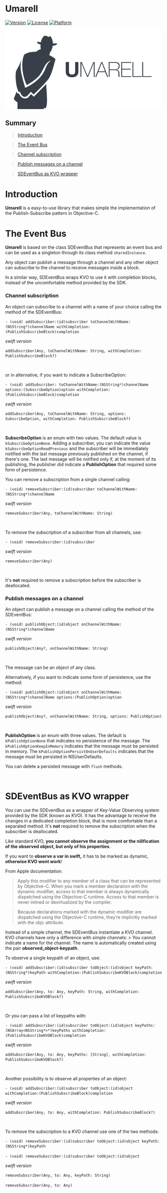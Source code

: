 Umarell
=======

[![Version](https://img.shields.io/cocoapods/v/Umarell.svg?style=flat)](http://cocoapods.org/pods/Umarell)
[![License](https://img.shields.io/cocoapods/l/Umarell.svg?style=flat)](http://cocoapods.org/pods/Umarell)
[![Platform](https://img.shields.io/cocoapods/p/Umarell.svg?style=flat)](http://cocoapods.org/pods/Umarell)

![Alt text](/Icon.png)

Summary
-------

>   [Introduction](#introduction)

>   [The Event Bus](#the-event-bus)

>   [Channel subscription](#channel-subscription)

>   [Publish messages on a channel](#publish-messages-on-a-channel)

>   [SDEventBus as KVO wrapper](#sdeventbus-as-kvo-wrapper)

Introduction
============

**Umarell** is a easy-to-use library that makes simple the implementation of the
Publish-Subscribe pattern in Objective-C.

The Event Bus
=============

**Umarell** is based on the class SDEventBus that represents an event bus and
can be used as a singleton through its class method `sharedInstance`.

Any object can publish a message through a channel and any other object can
subscribe to the channel to receive messages inside a block.

In a similar way, SDEventBus wraps KVO to use it with completion blocks, instead
of the uncomfortable method provided by the SDK.

### Channel subscription

An object can subscribe to a channel with a name of your choice calling the
method of the SDEventBus:

~~~~~~~~~~~~~~~~~~~~~~~~~~~~~~~~~~~~~~~~~~~~~~~~~~~~~~~~~~~~~~~~~~~~~~~~~~~~~~~~
- (void) addSubscriber:(id)subscriber toChannelWithName:(NSString*)channelName withCompletion:(PublishSubscribeBlock)completion
~~~~~~~~~~~~~~~~~~~~~~~~~~~~~~~~~~~~~~~~~~~~~~~~~~~~~~~~~~~~~~~~~~~~~~~~~~~~~~~~

*swift version*

~~~~~~~~~~~~~~~~~~~~~~~~~~~~~~~~~~~~~~~~~~~~~~~~~~~~~~~~~~~~~~~~~~~~~~~~~~~~~~~~
addSubscriber(Any, toChannelWithName: String, withCompletion: PublishSubscribeBlock?)
~~~~~~~~~~~~~~~~~~~~~~~~~~~~~~~~~~~~~~~~~~~~~~~~~~~~~~~~~~~~~~~~~~~~~~~~~~~~~~~~

 

or in alternative, if you want to indicate a SubscribeOption:

~~~~~~~~~~~~~~~~~~~~~~~~~~~~~~~~~~~~~~~~~~~~~~~~~~~~~~~~~~~~~~~~~~~~~~~~~~~~~~~~
- (void) addSubscriber: toChannelWithName:(NSString*)channelName options:(SubscribeOption)option withCompletion:(PublishSubscribeBlock)completion
~~~~~~~~~~~~~~~~~~~~~~~~~~~~~~~~~~~~~~~~~~~~~~~~~~~~~~~~~~~~~~~~~~~~~~~~~~~~~~~~

*swift version*

~~~~~~~~~~~~~~~~~~~~~~~~~~~~~~~~~~~~~~~~~~~~~~~~~~~~~~~~~~~~~~~~~~~~~~~~~~~~~~~~
addSubscriber(Any, toChannelWithName: String, options: SubscribeOption, withCompletion: PublishSubscribeBlock?)
~~~~~~~~~~~~~~~~~~~~~~~~~~~~~~~~~~~~~~~~~~~~~~~~~~~~~~~~~~~~~~~~~~~~~~~~~~~~~~~~

 

**SubscribeOption** is an enum with two values. The default value is
`kSubscribeOptionNone`. Adding a subscriber, you can indicate the value
`kSubscribeOptionReadPrevious` and the subscriber will be immediately notified
with the last message previously published on the channel, if there's one. The
last message will be notified only if, at the moment of its publishing, the
publisher did indicate a **PublishOption** that required some form of
persistence.

You can remove a subscription from a single channel calling:

~~~~~~~~~~~~~~~~~~~~~~~~~~~~~~~~~~~~~~~~~~~~~~~~~~~~~~~~~~~~~~~~~~~~~~~~~~~~~~~~
- (void) removeSubscriber:(id)subscriber toChannelWithName:(NSString*)channelName
~~~~~~~~~~~~~~~~~~~~~~~~~~~~~~~~~~~~~~~~~~~~~~~~~~~~~~~~~~~~~~~~~~~~~~~~~~~~~~~~

*swift version*

~~~~~~~~~~~~~~~~~~~~~~~~~~~~~~~~~~~~~~~~~~~~~~~~~~~~~~~~~~~~~~~~~~~~~~~~~~~~~~~~
removeSubscriber(Any, toChannelWithName: String)
~~~~~~~~~~~~~~~~~~~~~~~~~~~~~~~~~~~~~~~~~~~~~~~~~~~~~~~~~~~~~~~~~~~~~~~~~~~~~~~~

 

To remove the subscription of a subscriber from all channels, use:

~~~~~~~~~~~~~~~~~~~~~~~~~~~~~~~~~~~~~~~~~~~~~~~~~~~~~~~~~~~~~~~~~~~~~~~~~~~~~~~~
- (void) removeSubscriber:(id)subscriber
~~~~~~~~~~~~~~~~~~~~~~~~~~~~~~~~~~~~~~~~~~~~~~~~~~~~~~~~~~~~~~~~~~~~~~~~~~~~~~~~

*swift version*

~~~~~~~~~~~~~~~~~~~~~~~~~~~~~~~~~~~~~~~~~~~~~~~~~~~~~~~~~~~~~~~~~~~~~~~~~~~~~~~~
removeSubscriber(Any)
~~~~~~~~~~~~~~~~~~~~~~~~~~~~~~~~~~~~~~~~~~~~~~~~~~~~~~~~~~~~~~~~~~~~~~~~~~~~~~~~

 

It's **not** required to remove a subscription before the subscriber is
deallocated.

### Publish messages on a channel

An object can publish a message on a channel calling the method of the
SDEventBus:

~~~~~~~~~~~~~~~~~~~~~~~~~~~~~~~~~~~~~~~~~~~~~~~~~~~~~~~~~~~~~~~~~~~~~~~~~~~~~~~~
- (void) publishObject:(id)object onChannelWithName:(NSString*)channelName
~~~~~~~~~~~~~~~~~~~~~~~~~~~~~~~~~~~~~~~~~~~~~~~~~~~~~~~~~~~~~~~~~~~~~~~~~~~~~~~~

*swift version*

~~~~~~~~~~~~~~~~~~~~~~~~~~~~~~~~~~~~~~~~~~~~~~~~~~~~~~~~~~~~~~~~~~~~~~~~~~~~~~~~
publishObject(Any?, onChannelWithName: String)
~~~~~~~~~~~~~~~~~~~~~~~~~~~~~~~~~~~~~~~~~~~~~~~~~~~~~~~~~~~~~~~~~~~~~~~~~~~~~~~~

 

The message can be an object of any class.

Alternatively, if you want to indicate some form of persistence, use the method:

~~~~~~~~~~~~~~~~~~~~~~~~~~~~~~~~~~~~~~~~~~~~~~~~~~~~~~~~~~~~~~~~~~~~~~~~~~~~~~~~
- (void) publishObject:(id)object onChannelWithName:(NSString*)channelName options:(PublishOption)option
~~~~~~~~~~~~~~~~~~~~~~~~~~~~~~~~~~~~~~~~~~~~~~~~~~~~~~~~~~~~~~~~~~~~~~~~~~~~~~~~

*swift version*

~~~~~~~~~~~~~~~~~~~~~~~~~~~~~~~~~~~~~~~~~~~~~~~~~~~~~~~~~~~~~~~~~~~~~~~~~~~~~~~~
publishObject(Any?, onChannelWithName: String, options: PublishOption)
~~~~~~~~~~~~~~~~~~~~~~~~~~~~~~~~~~~~~~~~~~~~~~~~~~~~~~~~~~~~~~~~~~~~~~~~~~~~~~~~

 

**PublishOption** is an enum with three values. The default is
`kPublishOptionNone` that indicates no persistence of the message. The
`kPublishOptionKeepInMemory` indicates that the message must be persisted in
memory. The `kPublishOptionPersistOnUserDefaults` indicates that the message
must be persisted in NSUserDefaults.

You can delete a persisted message with `flush` methods.

 

SDEventBus as KVO wrapper
=========================

You can use the SDEventBus as a wrapper of Key-Value Observing system provided
by the SDK (known as KVO). It has the advantage to receive the changes in a
dedicated completion block, that is more comfortable than a separated method.
It's **not** required to remove the subscription when the subscriber is
deallocated.

Like standard KVO, **you cannot observe the assignment or the nilification of
the observed object, but only of his properties**.

If you want to **observe a var in swift,** it has to be marked as dynamic,
**otherwise KVO wont work**!

From Apple documentation:

>   Apply this modifier to any member of a class that can be represented by
>   Objective-C. When you mark a member declaration with the dynamic modifier,
>   access to that member is always dynamically dispatched using the Objective-C
>   runtime. Access to that member is never inlined or devirtualized by the
>   compiler.

>   Because declarations marked with the dynamic modifier are dispatched using
>   the Objective-C runtime, they’re implicitly marked with the objc attribute.

Instead of a simple channel, the SDEventBus instantiate a KVO channel. KVO
channels have only a difference with simple channels: \> You cannot indicate a
name for the channel. The name is automatically created using the pair
**observed_object-keypath**.

To observe a single keypath of an object, use:

~~~~~~~~~~~~~~~~~~~~~~~~~~~~~~~~~~~~~~~~~~~~~~~~~~~~~~~~~~~~~~~~~~~~~~~~~~~~~~~~
- (void) addSubscriber:(id)subscriber toObject:(id)object keyPath:(NSString*)keyPath withCompletion:(PublishSubscribeKVOBlock)completion
~~~~~~~~~~~~~~~~~~~~~~~~~~~~~~~~~~~~~~~~~~~~~~~~~~~~~~~~~~~~~~~~~~~~~~~~~~~~~~~~

*swift version*

~~~~~~~~~~~~~~~~~~~~~~~~~~~~~~~~~~~~~~~~~~~~~~~~~~~~~~~~~~~~~~~~~~~~~~~~~~~~~~~~
addSubscriber(Any, to: Any, keyPath: String, withCompletion: PublishSubscribeKVOBlock?)
~~~~~~~~~~~~~~~~~~~~~~~~~~~~~~~~~~~~~~~~~~~~~~~~~~~~~~~~~~~~~~~~~~~~~~~~~~~~~~~~

 

Or you can pass a list of keypaths with:

~~~~~~~~~~~~~~~~~~~~~~~~~~~~~~~~~~~~~~~~~~~~~~~~~~~~~~~~~~~~~~~~~~~~~~~~~~~~~~~~
- (void) addSubscriber:(id)subscriber toObject:(id)object keyPaths:(NSArray<NSString*>*)keyPaths withCompletion:(PublishSubscribeKVOBlock)completion
~~~~~~~~~~~~~~~~~~~~~~~~~~~~~~~~~~~~~~~~~~~~~~~~~~~~~~~~~~~~~~~~~~~~~~~~~~~~~~~~

*swift version*

~~~~~~~~~~~~~~~~~~~~~~~~~~~~~~~~~~~~~~~~~~~~~~~~~~~~~~~~~~~~~~~~~~~~~~~~~~~~~~~~
addSubscriber(Any, to: Any, keyPaths: [String], withCompletion: PublishSubscribeKVOBlock?)
~~~~~~~~~~~~~~~~~~~~~~~~~~~~~~~~~~~~~~~~~~~~~~~~~~~~~~~~~~~~~~~~~~~~~~~~~~~~~~~~

 

Another possibility is to observe all properties of an object:

~~~~~~~~~~~~~~~~~~~~~~~~~~~~~~~~~~~~~~~~~~~~~~~~~~~~~~~~~~~~~~~~~~~~~~~~~~~~~~~~
- (void) addSubscriber:(id)subscriber toObject:(id)object withCompletion:(PublishSubscribeBlock)completion
~~~~~~~~~~~~~~~~~~~~~~~~~~~~~~~~~~~~~~~~~~~~~~~~~~~~~~~~~~~~~~~~~~~~~~~~~~~~~~~~

*swift version*

~~~~~~~~~~~~~~~~~~~~~~~~~~~~~~~~~~~~~~~~~~~~~~~~~~~~~~~~~~~~~~~~~~~~~~~~~~~~~~~~
addSubscriber(Any, to: Any, withCompletion: PublishSubscribeBlock?)
~~~~~~~~~~~~~~~~~~~~~~~~~~~~~~~~~~~~~~~~~~~~~~~~~~~~~~~~~~~~~~~~~~~~~~~~~~~~~~~~

 

To remove the subscription to a KVO channel use one of the two methods:

~~~~~~~~~~~~~~~~~~~~~~~~~~~~~~~~~~~~~~~~~~~~~~~~~~~~~~~~~~~~~~~~~~~~~~~~~~~~~~~~
- (void) removeSubscriber:(id)subscriber toObject:(id)object keyPath:(NSString*)keyPath

- (void) removeSubscriber:(id)subscriber toObject:(id)object
~~~~~~~~~~~~~~~~~~~~~~~~~~~~~~~~~~~~~~~~~~~~~~~~~~~~~~~~~~~~~~~~~~~~~~~~~~~~~~~~

*swift version*

~~~~~~~~~~~~~~~~~~~~~~~~~~~~~~~~~~~~~~~~~~~~~~~~~~~~~~~~~~~~~~~~~~~~~~~~~~~~~~~~
removeSubscriber(Any, to: Any, keyPath: String)

removeSubscriber(Any, to: Any)
~~~~~~~~~~~~~~~~~~~~~~~~~~~~~~~~~~~~~~~~~~~~~~~~~~~~~~~~~~~~~~~~~~~~~~~~~~~~~~~~
